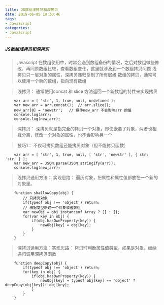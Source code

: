 ```yaml
---
title: JS数组浅拷贝和深拷贝
date: 2019-06-05 10:30:46
tags:
- JavaScript
categories:
- JavaScript
---
```


##### JS数组浅拷贝和深拷贝

> javascript 在数组使用中，时常会遇到数组备份的情况，之后对数组做些修改，再同原数组比较，查看数组变化，这里就涉及到一个数组拷贝问题
> 浅拷贝只一层对象的属性，深拷贝递归复制了所有层级
> 数组的拷贝，通常可以使用一个新的数组，指向现有数组

> 浅拷贝：
> 通常使用concat 和 slice 方法返回一个新数组的特性来实现拷贝

```
    var arr = [ 'str', 1, true, null, undefined ];
    var new_arr = arr.concat();  // arr.slice();
    new_arr[0] = 'newstr';   // 操作new_arr 不会影响arr 的值
    console.log(arr);
    console.log(new_arr);
```

> 深拷贝：
> 深拷贝就是指完全的拷贝一个对象，即使嵌套了对象，两者也相互分离，修改一个对象的属性，也不会影响另一个

> 技巧1： 不仅可拷贝数组还能拷贝对象（但不能拷贝函数）

```
    var arr = [ 'str', 1, true, null, [ 'str', 'newstr' ], { str: 'str' } ];
    var new_arr = JSON.parse(JSON.stringify(arr));
    console.log(new_arr);
```

> 浅拷贝通用方法： 实现思路： 遍历对象，把属性和属性值都放在一个新的对象里。

```
    function shallowCopy(obj) {
        // 只拷贝对象
        if(typeof obj !== 'object') return;
        // 根据类型新建一个对象或者数组
        var newObj = obj instanceof Array ? [] : {};
        for(var key in obj) {
            if(obj.hasOwnProperty(key)) {
                newObj[key] = obj[key];
            }
        }
    }
```

> 深拷贝通用方法：实现思路： 拷贝时判断属性值类型，如果是对象，继续递归调用深拷贝函数

```
    function deepCopy(obj) {
        if(typeof obj !== 'object') return;
        for(key in obj) {
            if(obj.hasOwnProperty(key)) {
                newObj[key] = typeof obj[key] == 'object' ? deepCopy(obj[key]): obj[key];
            }
        }
    }
```